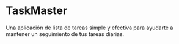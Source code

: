 # TaskMaster
Una aplicación de lista de tareas simple y efectiva para ayudarte a mantener un seguimiento de tus tareas diarias.
